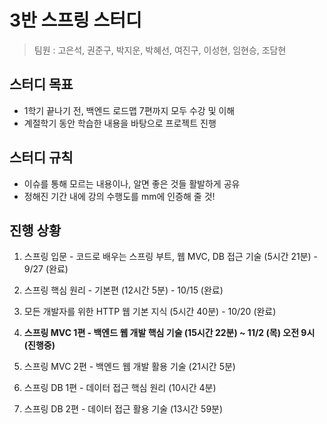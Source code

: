 # 3반 스프링 스터디

> 팀원 : 고은석, 권준구, 박지운, 박혜선, 여진구, 이성현, 임현승, 조담현  




  
## 스터디 목표

- 1학기 끝나기 전, 백엔드 로드맵 7편까지 모두 수강 및 이해
- 계절학기 동안 학습한 내용을 바탕으로 프로젝트 진행

## 스터디 규칙
- 이슈를 통해 모르는 내용이나, 알면 좋은 것들 활발하게 공유
- 정해진 기간 내에 강의 수행도를 mm에 인증해 줄 것!

  
## 진행 상황

1. 스프링 입문 - 코드로 배우는 스프링 부트, 웹 MVC, DB 접근 기술 (5시간 21분) - 9/27 (완료)

2. 스프링 핵심 원리 - 기본편 (12시간 5분) - 10/15 (완료)

3. 모든 개발자를 위한 HTTP 웹 기본 지식 (5시간 40분) - 10/20 (완료)


4. **스프링 MVC 1편 - 백엔드 웹 개발 핵심 기술 (15시간 22분) ~ 11/2 (목) 오전 9시 (진행중)**

5. 스프링 MVC 2편 - 백엔드 웹 개발 활용 기술 (21시간 5분)

6. 스프링 DB 1편 - 데이터 접근 핵심 원리 (10시간 4분)

7. 스프링 DB 2편 - 데이터 접근 활용 기술 (13시간 59분)




